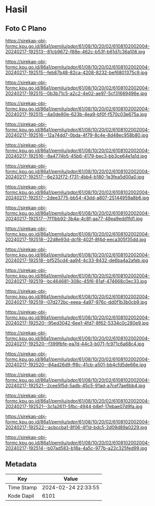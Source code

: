 # Hasil

## Foto C Plano

https://sirekap-obj-formc.kpu.go.id/86a1/pemilu/pdpr/61/08/10/20/02/6108102002004-20240217-192513--81cb9672-f88e-462c-b53f-b61d7c36a106.jpg

https://sirekap-obj-formc.kpu.go.id/86a1/pemilu/pdpr/61/08/10/20/02/6108102002004-20240217-192515--feb87b48-82ca-4208-8232-bef6801375c9.jpg

https://sirekap-obj-formc.kpu.go.id/86a1/pemilu/pdpr/61/08/10/20/02/6108102002004-20240217-192515--0b3b71c5-a2c2-4e02-ae97-5cf31669496e.jpg

https://sirekap-obj-formc.kpu.go.id/86a1/pemilu/pdpr/61/08/10/20/02/6108102002004-20240217-192515--4a0de80e-623b-4ea9-bf0f-f570c03e675a.jpg

https://sirekap-obj-formc.kpu.go.id/86a1/pemilu/pdpr/61/08/10/20/02/6108102002004-20240217-192516--12a74dd7-0bda-4f79-8c4e-8d48ec958b80.jpg

https://sirekap-obj-formc.kpu.go.id/86a1/pemilu/pdpr/61/08/10/20/02/6108102002004-20240217-192516--8a4774b5-45b6-4179-bec3-bb3ce64e1a1d.jpg

https://sirekap-obj-formc.kpu.go.id/86a1/pemilu/pdpr/61/08/10/20/02/6108102002004-20240217-192517--6e232f72-f731-4bb4-b180-1e3fea5d00a0.jpg

https://sirekap-obj-formc.kpu.go.id/86a1/pemilu/pdpr/61/08/10/20/02/6108102002004-20240217-192517--2dee3775-bb54-43dd-a807-25144959a8b6.jpg

https://sirekap-obj-formc.kpu.go.id/86a1/pemilu/pdpr/61/08/10/20/02/6108102002004-20240217-192517--7f11bb92-3b4a-4c8f-aa77-48ea9edd1fd1.jpg

https://sirekap-obj-formc.kpu.go.id/86a1/pemilu/pdpr/61/08/10/20/02/6108102002004-20240217-192518--22d8e93d-dcf8-402f-8f4d-eeca305f35dd.jpg

https://sirekap-obj-formc.kpu.go.id/86a1/pemilu/pdpr/61/08/10/20/02/6108102002004-20240217-192518--bf525cd4-aa94-4c33-8432-de6ba4a2afeb.jpg

https://sirekap-obj-formc.kpu.go.id/86a1/pemilu/pdpr/61/08/10/20/02/6108102002004-20240217-192519--bc464681-308c-45f6-81af-474668c0ec33.jpg

https://sirekap-obj-formc.kpu.go.id/86a1/pemilu/pdpr/61/08/10/20/02/6108102002004-20240217-192519--07d272bc-eeea-4a97-976c-dd0f1b3b0cb9.jpg

https://sirekap-obj-formc.kpu.go.id/86a1/pemilu/pdpr/61/08/10/20/02/6108102002004-20240217-192520--95ed3042-6ee1-4fd7-8f62-5334c0c280e9.jpg

https://sirekap-obj-formc.kpu.go.id/86a1/pemilu/pdpr/61/08/10/20/02/6108102002004-20240217-192520--f399fbfe-ea7d-44c3-b071-fc971c6a68c4.jpg

https://sirekap-obj-formc.kpu.go.id/86a1/pemilu/pdpr/61/08/10/20/02/6108102002004-20240217-192520--84ad26d9-ff8c-41cb-a501-bb4cfd5de66e.jpg

https://sirekap-obj-formc.kpu.go.id/86a1/pemilu/pdpr/61/08/10/20/02/6108102002004-20240217-192521--2cee5f5d-5adb-45c5-91ad-a7cef7ae6bb4.jpg

https://sirekap-obj-formc.kpu.go.id/86a1/pemilu/pdpr/61/08/10/20/02/6108102002004-20240217-192521--3c1a2611-5fbc-4944-b8ef-17ebae07d9fa.jpg

https://sirekap-obj-formc.kpu.go.id/86a1/pemilu/pdpr/61/08/10/20/02/6108102002004-20240217-192522--acbccba1-8f06-4f1d-bdc5-2d09d89a0229.jpg

https://sirekap-obj-formc.kpu.go.id/86a1/pemilu/pdpr/61/08/10/20/02/6108102002004-20240217-192514--b07ad583-b18a-4a5c-977b-a22c325fed99.jpg


## Metadata

| Key        | Value               |
| ---------- | ------------------- |
| Time Stamp | 2024-02-24 22:33:55 |
| Kode Dapil | 6101                |



